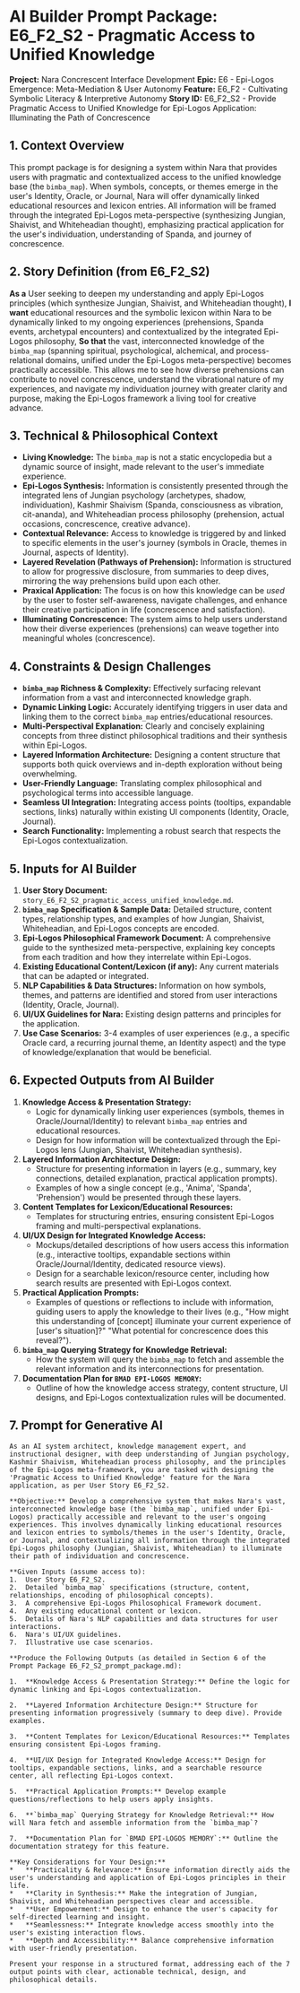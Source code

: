 # AI Builder Prompt Package: E6_F2_S2 - Pragmatic Access to Unified Knowledge

**Project:** Nara Concrescent Interface Development
**Epic:** E6 - Epi-Logos Emergence: Meta-Mediation & User Autonomy
**Feature:** E6_F2 - Cultivating Symbolic Literacy & Interpretive Autonomy
**Story ID:** E6_F2_S2 - Provide Pragmatic Access to Unified Knowledge for Epi-Logos Application: Illuminating the Path of Concrescence

## 1. Context Overview

This prompt package is for designing a system within Nara that provides users with pragmatic and contextualized access to the unified knowledge base (the `bimba_map`). When symbols, concepts, or themes emerge in the user's Identity, Oracle, or Journal, Nara will offer dynamically linked educational resources and lexicon entries. All information will be framed through the integrated Epi-Logos meta-perspective (synthesizing Jungian, Shaivist, and Whiteheadian thought), emphasizing practical application for the user's individuation, understanding of Spanda, and journey of concrescence.

## 2. Story Definition (from E6_F2_S2)

**As a** User seeking to deepen my understanding and apply Epi-Logos principles (which synthesize Jungian, Shaivist, and Whiteheadian thought),
**I want** educational resources and the symbolic lexicon within Nara to be dynamically linked to my ongoing experiences (prehensions, Spanda events, archetypal encounters) and contextualized by the integrated Epi-Logos philosophy,
**So that** the vast, interconnected knowledge of the `bimba_map` (spanning spiritual, psychological, alchemical, and process-relational domains, unified under the Epi-Logos meta-perspective) becomes practically accessible. This allows me to see how diverse prehensions can contribute to novel concrescence, understand the vibrational nature of my experiences, and navigate my individuation journey with greater clarity and purpose, making the Epi-Logos framework a living tool for creative advance.

## 3. Technical & Philosophical Context

*   **Living Knowledge:** The `bimba_map` is not a static encyclopedia but a dynamic source of insight, made relevant to the user's immediate experience.
*   **Epi-Logos Synthesis:** Information is consistently presented through the integrated lens of Jungian psychology (archetypes, shadow, individuation), Kashmir Shaivism (Spanda, consciousness as vibration, cit-ananda), and Whiteheadian process philosophy (prehension, actual occasions, concrescence, creative advance).
*   **Contextual Relevance:** Access to knowledge is triggered by and linked to specific elements in the user's journey (symbols in Oracle, themes in Journal, aspects of Identity).
*   **Layered Revelation (Pathways of Prehension):** Information is structured to allow for progressive disclosure, from summaries to deep dives, mirroring the way prehensions build upon each other.
*   **Praxical Application:** The focus is on how this knowledge can be *used* by the user to foster self-awareness, navigate challenges, and enhance their creative participation in life (concrescence and satisfaction).
*   **Illuminating Concrescence:** The system aims to help users understand how their diverse experiences (prehensions) can weave together into meaningful wholes (concrescence).

## 4. Constraints & Design Challenges

*   **`bimba_map` Richness & Complexity:** Effectively surfacing relevant information from a vast and interconnected knowledge graph.
*   **Dynamic Linking Logic:** Accurately identifying triggers in user data and linking them to the correct `bimba_map` entries/educational resources.
*   **Multi-Perspectival Explanation:** Clearly and concisely explaining concepts from three distinct philosophical traditions and their synthesis within Epi-Logos.
*   **Layered Information Architecture:** Designing a content structure that supports both quick overviews and in-depth exploration without being overwhelming.
*   **User-Friendly Language:** Translating complex philosophical and psychological terms into accessible language.
*   **Seamless UI Integration:** Integrating access points (tooltips, expandable sections, links) naturally within existing UI components (Identity, Oracle, Journal).
*   **Search Functionality:** Implementing a robust search that respects the Epi-Logos contextualization.

## 5. Inputs for AI Builder

1.  **User Story Document:** `story_E6_F2_S2_pragmatic_access_unified_knowledge.md`.
2.  **`bimba_map` Specification & Sample Data:** Detailed structure, content types, relationship types, and examples of how Jungian, Shaivist, Whiteheadian, and Epi-Logos concepts are encoded.
3.  **Epi-Logos Philosophical Framework Document:** A comprehensive guide to the synthesized meta-perspective, explaining key concepts from each tradition and how they interrelate within Epi-Logos.
4.  **Existing Educational Content/Lexicon (if any):** Any current materials that can be adapted or integrated.
5.  **NLP Capabilities & Data Structures:** Information on how symbols, themes, and patterns are identified and stored from user interactions (Identity, Oracle, Journal).
6.  **UI/UX Guidelines for Nara:** Existing design patterns and principles for the application.
7.  **Use Case Scenarios:** 3-4 examples of user experiences (e.g., a specific Oracle card, a recurring journal theme, an Identity aspect) and the type of knowledge/explanation that would be beneficial.

## 6. Expected Outputs from AI Builder

1.  **Knowledge Access & Presentation Strategy:**
    *   Logic for dynamically linking user experiences (symbols, themes in Oracle/Journal/Identity) to relevant `bimba_map` entries and educational resources.
    *   Design for how information will be contextualized through the Epi-Logos lens (Jungian, Shaivist, Whiteheadian synthesis).
2.  **Layered Information Architecture Design:**
    *   Structure for presenting information in layers (e.g., summary, key connections, detailed explanation, practical application prompts).
    *   Examples of how a single concept (e.g., 'Anima', 'Spanda', 'Prehension') would be presented through these layers.
3.  **Content Templates for Lexicon/Educational Resources:**
    *   Templates for structuring entries, ensuring consistent Epi-Logos framing and multi-perspectival explanations.
4.  **UI/UX Design for Integrated Knowledge Access:**
    *   Mockups/detailed descriptions of how users access this information (e.g., interactive tooltips, expandable sections within Oracle/Journal/Identity, dedicated resource views).
    *   Design for a searchable lexicon/resource center, including how search results are presented with Epi-Logos context.
5.  **Practical Application Prompts:**
    *   Examples of questions or reflections to include with information, guiding users to apply the knowledge to their lives (e.g., "How might this understanding of [concept] illuminate your current experience of [user's situation]?" "What potential for concrescence does this reveal?").
6.  **`bimba_map` Querying Strategy for Knowledge Retrieval:**
    *   How the system will query the `bimba_map` to fetch and assemble the relevant information and its interconnections for presentation.
7.  **Documentation Plan for `BMAD EPI-LOGOS MEMORY`:**
    *   Outline of how the knowledge access strategy, content structure, UI designs, and Epi-Logos contextualization rules will be documented.

## 7. Prompt for Generative AI

```
As an AI system architect, knowledge management expert, and instructional designer, with deep understanding of Jungian psychology, Kashmir Shaivism, Whiteheadian process philosophy, and the principles of the Epi-Logos meta-framework, you are tasked with designing the 'Pragmatic Access to Unified Knowledge' feature for the Nara application, as per User Story E6_F2_S2.

**Objective:** Develop a comprehensive system that makes Nara's vast, interconnected knowledge base (the `bimba_map`, unified under Epi-Logos) practically accessible and relevant to the user's ongoing experiences. This involves dynamically linking educational resources and lexicon entries to symbols/themes in the user's Identity, Oracle, or Journal, and contextualizing all information through the integrated Epi-Logos philosophy (Jungian, Shaivist, Whiteheadian) to illuminate their path of individuation and concrescence.

**Given Inputs (assume access to):
1.  User Story E6_F2_S2.
2.  Detailed `bimba_map` specifications (structure, content, relationships, encoding of philosophical concepts).
3.  A comprehensive Epi-Logos Philosophical Framework document.
4.  Any existing educational content or lexicon.
5.  Details of Nara's NLP capabilities and data structures for user interactions.
6.  Nara's UI/UX guidelines.
7.  Illustrative use case scenarios.

**Produce the Following Outputs (as detailed in Section 6 of the Prompt Package E6_F2_S2_prompt_package.md):

1.  **Knowledge Access & Presentation Strategy:** Define the logic for dynamic linking and Epi-Logos contextualization.

2.  **Layered Information Architecture Design:** Structure for presenting information progressively (summary to deep dive). Provide examples.

3.  **Content Templates for Lexicon/Educational Resources:** Templates ensuring consistent Epi-Logos framing.

4.  **UI/UX Design for Integrated Knowledge Access:** Design for tooltips, expandable sections, links, and a searchable resource center, all reflecting Epi-Logos context.

5.  **Practical Application Prompts:** Develop example questions/reflections to help users apply insights.

6.  **`bimba_map` Querying Strategy for Knowledge Retrieval:** How will Nara fetch and assemble information from the `bimba_map`?

7.  **Documentation Plan for `BMAD EPI-LOGOS MEMORY`:** Outline the documentation strategy for this feature.

**Key Considerations for Your Design:**
*   **Practicality & Relevance:** Ensure information directly aids the user's understanding and application of Epi-Logos principles in their life.
*   **Clarity in Synthesis:** Make the integration of Jungian, Shaivist, and Whiteheadian perspectives clear and accessible.
*   **User Empowerment:** Design to enhance the user's capacity for self-directed learning and insight.
*   **Seamlessness:** Integrate knowledge access smoothly into the user's existing interaction flows.
*   **Depth and Accessibility:** Balance comprehensive information with user-friendly presentation.

Present your response in a structured format, addressing each of the 7 output points with clear, actionable technical, design, and philosophical details.
```